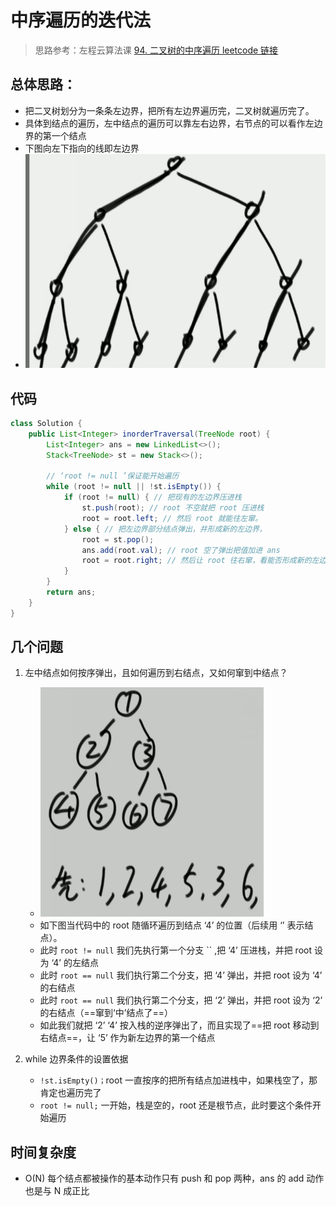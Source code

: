 # 中序遍历的迭代法

> 思路参考：左程云算法课
> [94. 二叉树的中序遍历 leetcode 链接](https://leetcode.cn/problems/binary-tree-inorder-traversal/)

## 总体思路：

-   把二叉树划分为一条条左边界，把所有左边界遍历完，二叉树就遍历完了。
-   具体到结点的遍历，左中结点的遍历可以靠左右边界，右节点的可以看作左边界的第一个结点
-   下图向左下指向的线即左边界
-   <img src="/DSA/BinaryTree/FILES/中序遍历的迭代法.md/33e0f59a.png" alt="image-20221016003349196" style="zoom:80%;" />

## 代码

```java
class Solution {
    public List<Integer> inorderTraversal(TreeNode root) {
        List<Integer> ans = new LinkedList<>();
        Stack<TreeNode> st = new Stack<>();

        // ‘root != null ’保证能开始遍历
        while (root != null || !st.isEmpty()) {
            if (root != null) { // 把现有的左边界压进栈
                st.push(root); // root 不空就把 root 压进栈
                root = root.left; // 然后 root 就能往左窜。
            } else { // 把左边界部分结点弹出，并形成新的左边界，
                root = st.pop();
                ans.add(root.val); // root 空了弹出把值加进 ans
                root = root.right; // 然后让 root 往右窜，看能否形成新的左边界。但第一次往右窜还可能会窜空，这时就回到‘中’结点
            }
        }
        return ans;
    }
}
```

## 几个问题

1. 左中结点如何按序弹出，且如何遍历到右结点，又如何窜到中结点？
    - ![image-20221027003502785](/DSA/BinaryTree/FILES/中序遍历的迭代法.md/0b0f265a.png)
    - 如下图当代码中的 root 随循环遍历到结点 ‘4’ 的位置（后续用 ‘’ 表示结点）。
    - 此时 `root != null` 我们先执行第一个分支 `` ,把 ‘4’ 压进栈，并把 root 设为 ‘4’ 的左结点
    - 此时 `root == null` 我们执行第二个分支，把 ‘4’ 弹出，并把 root 设为 ‘4’ 的右结点
    - 此时 `root == null` 我们执行第二个分支，把 ‘2’ 弹出，并把 root 设为 ‘2’ 的右结点（==窜到‘中’结点了==）
    - 如此我们就把 ‘2’ ‘4’ 按入栈的逆序弹出了，而且实现了==把 root 移动到右结点==，让 ‘5’ 作为新左边界的第一个结点
2. while 边界条件的设置依据

    - `!st.isEmpty()；`root 一直按序的把所有结点加进栈中，如果栈空了，那肯定也遍历完了
    - `root != null;` 一开始，栈是空的，root 还是根节点，此时要这个条件开始遍历

## 时间复杂度

-   O(N) 每个结点都被操作的基本动作只有 push 和 pop 两种，ans 的 add 动作也是与 N 成正比

